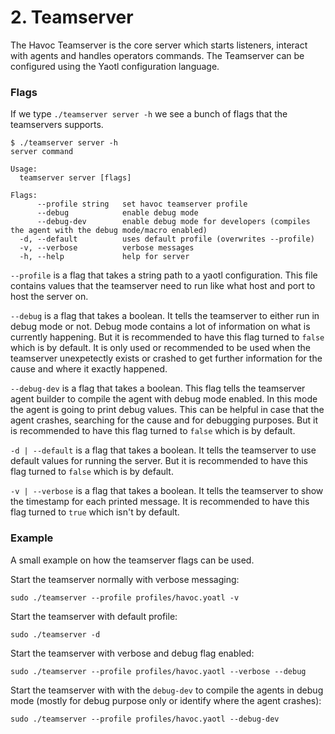 # 2. Teamserver

The Havoc Teamserver is the core server which starts listeners, interact with agents and handles operators commands.
The Teamserver can be configured using the Yaotl configuration language. 

### Flags

If we type `./teamserver server -h` we see a bunch of flags that the teamservers supports.
```
$ ./teamserver server -h
server command

Usage:
  teamserver server [flags]

Flags:
      --profile string   set havoc teamserver profile
      --debug            enable debug mode
      --debug-dev        enable debug mode for developers (compiles the agent with the debug mode/macro enabled)
  -d, --default          uses default profile (overwrites --profile)
  -v, --verbose          verbose messages
  -h, --help             help for server
```

`--profile` is a flag that takes a string path to a yaotl configuration. This file contains values that the teamserver need to run like what host and port to host the server on. 

`--debug` is a flag that takes a boolean. It tells the teamserver to either run in debug mode or not. Debug mode contains a lot of information on what is currently happening. But it is recommended to have this flag turned to `false` which is by default. 
It is only used or recommended to be used when the teamserver unexpetectly exists or crashed to get further information for the cause and where it exactly happened. 

`--debug-dev` is a flag that takes a boolean. This flag tells the teamserver agent builder to compile the agent with debug mode enabled. In this mode the agent is going to print debug values. This can be helpful in case that the agent crashes, searching for the cause and for debugging purposes. But it is recommended to have this flag turned to `false` which is by default. 

`-d | --default` is a flag that takes a boolean. It tells the teamserver to use default values for running the server. But it is recommended to have this flag turned to `false` which is by default. 

`-v | --verbose` is a flag that takes a boolean. It tells the teamserver to show the timestamp for each printed message. It is recommended to have this flag turned to `true` which isn't by default. 

### Example
A small example on how the teamserver flags can be used. <br>

Start the teamserver normally with verbose messaging:
```
sudo ./teamserver --profile profiles/havoc.yoatl -v
```

Start the teamserver with default profile:
```
sudo ./teamserver -d
```

Start the teamserver with verbose and debug flag enabled: 
```
sudo ./teamserver --profile profiles/havoc.yaotl --verbose --debug
```

Start the teamserver with with the `debug-dev` to compile the agents in debug mode (mostly for debug purpose only or identify where the agent crashes): 
```
sudo ./teamserver --profile profiles/havoc.yaotl --debug-dev
```